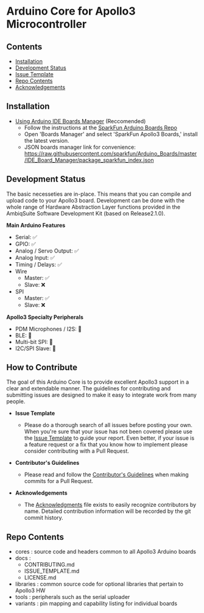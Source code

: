 # Arduino Core for Apollo3 Microcontroller


## Contents

* [Installation]()
* [Development Status]()
* [Issue Template]()
* [Repo Contents]()
* [Acknowledgements]()


## Installation

* [Using Arduino IDE Boards Manager](https://github.com/sparkfun/Arduino_Boards) (Reccomended)
    * Follow the instructions at the [SparkFun Arduino Boards Repo](https://github.com/sparkfun/Arduino_Boards)
    * Open 'Boards Manager' and select 'SparkFun Apollo3 Boards,' install the latest version.
    * JSON boards manager link for convenience: https://raw.githubusercontent.com/sparkfun/Arduino_Boards/master/IDE_Board_Manager/package_sparkfun_index.json



## Development Status

The basic necesseties are in-place. This means that you can compile and upload code to your Apollo3 board. Development can be done with the whole range of Hardware Abstraction Layer functions provided in the AmbiqSuite Software Development Kit (based on Release2.1.0). 

**Main Arduino Features**
  * Serial: ✅
  * GPIO: ✅
  * Analog / Servo Output: ✅
  * Analog Input: ✅
  * Timing / Delays: ✅
  * Wire
    * Master: ✅
    * Slave: ❌
  * SPI
    * Master: ✅
    * Slave: ❌

**Apollo3 Specialty Peripherals**
  * PDM Microphones / I2S: 🤔
  * BLE: 🤔
  * Multi-bit SPI: 🤔
  * I2C/SPI Slave: 🤔
  



## How to Contribute
The goal of this Arduino Core is to provide excellent Apollo3 support in a clear and extendable manner. The guidelines for contributing and submitting issues are designed to make it easy to integrate work from many people.  

* **Issue Template**
   * Please do a thorough search of all issues before posting your own. When you're sure that your issue has not been covered please use the [Issue Template](https://github.com/sparkfun/Arduino_Apollo3/blob/master/docs/ISSUE_TEMPLATE.md) to guide your report. Even better, if your issue is a feature request or a fix that you know how to implement please consider contributing with a Pull Request.
   
* **Contributor's Guidelines**
   * Please read and follow the [Contributor's Guidelines](https://github.com/sparkfun/Arduino_Apollo3/blob/master/docs/CONTRIBUTING.md) when making commits for a Pull Request.
   
* **Acknowledgements**
   * The [Acknowledgments](https://github.com/sparkfun/Arduino_Apollo3/blob/master/docs/ACKNOWLEDGEMENTS.md) file exists to easily recognize contributors by name. Detailed contribution information will be recorded by the git commit history. 




## Repo Contents

* cores : source code and headers common to all Apollo3 Arduino boards
* docs : 
    * CONTRIBUTING.md
    * ISSUE_TEMPLATE.md
    * LICENSE.md
* libraries : common source code for optional libraries that pertain to Apollo3 HW
* tools : peripherals such as the serial uploader
* variants : pin mapping and capability listing for individual boards
